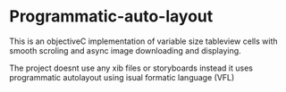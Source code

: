 # Programmatic-auto-layout

This is an objectiveC implementation of variable size tableview cells with smooth scroling and async image downloading and displaying.

The project doesnt use any xib files or storyboards instead it uses programmatic autolayout using isual formatic language (VFL)

